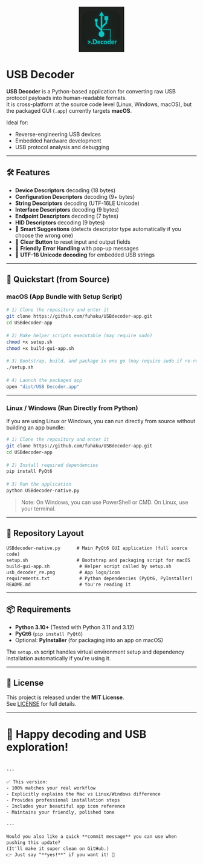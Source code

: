 <p align="center">
  <img src="./usb_decoder_re.png" alt="USB Decoder Icon" width="120" height="120">
</p>

# USB Decoder

**USB Decoder** is a Python-based application for converting raw USB protocol payloads into human-readable formats.  
It is cross-platform at the source code level (Linux, Windows, macOS), but the packaged GUI (`.app`) currently targets **macOS**.

Ideal for:

- Reverse-engineering USB devices
- Embedded hardware development
- USB protocol analysis and debugging

---

## 🛠️ Features

- **Device Descriptors** decoding (18 bytes)
- **Configuration Descriptors** decoding (9+ bytes)
- **String Descriptors** decoding (UTF-16LE Unicode)
- **Interface Descriptors** decoding (9 bytes)
- **Endpoint Descriptors** decoding (7 bytes)
- **HID Descriptors** decoding (9 bytes)
- 🔎 **Smart Suggestions** (detects descriptor type automatically if you choose the wrong one)
- 🧹 **Clear Button** to reset input and output fields
- 🚫 **Friendly Error Handling** with pop-up messages
- 📜 **UTF-16 Unicode decoding** for embedded USB strings

---

## 🚀 Quickstart (from Source)

### macOS (App Bundle with Setup Script)

```bash
# 1) Clone the repository and enter it
git clone https://github.com/fuhaku/USBdecoder-app.git
cd USBdecoder-app

# 2) Make helper scripts executable (may require sudo)
chmod +x setup.sh
chmod +x build-gui-app.sh

# 3) Bootstrap, build, and package in one go (may require sudo if re-running)
./setup.sh

# 4) Launch the packaged app
open "dist/USB Decoder.app"
```

---

### Linux / Windows (Run Directly from Python)

If you are using Linux or Windows, you can run directly from source without building an app bundle:

```bash
# 1) Clone the repository and enter it
git clone https://github.com/fuhaku/USBdecoder-app.git
cd USBdecoder-app

# 2) Install required dependencies
pip install PyQt6

# 3) Run the application
python USBdecoder-native.py
```

> Note: On Windows, you can use PowerShell or CMD. On Linux, use your terminal.

---

## 📂 Repository Layout

```text
USBdecoder-native.py      # Main PyQt6 GUI application (full source code)
setup.sh                  # Bootstrap and packaging script for macOS
build-gui-app.sh           # Helper script called by setup.sh
usb_decoder_re.png         # App logo/icon
requirements.txt           # Python dependencies (PyQt6, PyInstaller)
README.md                  # You're reading it
```

---

## 📦 Requirements

- **Python 3.10+** (Tested with Python 3.11 and 3.12)
- **PyQt6** (`pip install PyQt6`)
- Optional: **PyInstaller** (for packaging into an app on macOS)

The `setup.sh` script handles virtual environment setup and dependency installation automatically if you're using it.

---

## 📜 License

This project is released under the **MIT License**.  
See [LICENSE](LICENSE) for full details.

---

# 🚀 Happy decoding and USB exploration!
```

---

✅ This version:
- 100% matches your real workflow
- Explicitly explains the Mac vs Linux/Windows difference
- Provides professional installation steps
- Includes your beautiful app icon reference
- Maintains your friendly, polished tone

---

Would you also like a quick **commit message** you can use when pushing this update?  
(It'll make it super clean on GitHub.)  
👉 Just say "**yes!**" if you want it! 🚀
